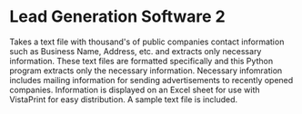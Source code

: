 # Lead Generation Software 2

Takes a text file with thousand's of public companies contact information such as Business Name, Address, etc. and extracts only necessary information. These text files are formatted specifically and this Python program extracts only the necessary information. Necessary infomration includes mailing information for sending advertisements to recently opened companies. Information is displayed on an Excel sheet for use with VistaPrint for easy distribution. A sample text file is included.
